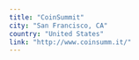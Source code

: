 ```yaml
---
title: "CoinSummit"
city: "San Francisco, CA"
country: "United States"
link: "http://www.coinsumm.it/"
---
```

